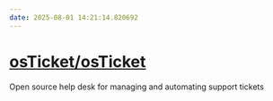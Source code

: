 ```yaml
---
date: 2025-08-01 14:21:14.820692
---
```


# [osTicket/osTicket](https://github.com/osTicket/osTicket)

Open source help desk for managing and automating support tickets
